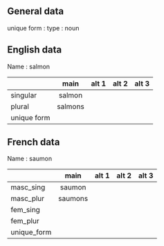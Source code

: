 ## General data

unique form :
type : noun

## English data

Name : salmon

|             |  main   | alt 1 | alt 2 | alt 3 |
| :---------- | :-----: | :---: | :---: | ----- |
| singular    | salmon  |       |       |       |
| plural      | salmons |       |       |       |
| unique form |         |       |       |       |

## French data

Name : saumon

|             |  main   | alt 1 | alt 2 | alt 3 |
| :---------- | :-----: | :---: | :---: | :---: |
| masc_sing   | saumon  |       |       |       |
| masc_plur   | saumons |       |       |       |
| fem_sing    |         |       |       |       |
| fem_plur    |         |       |       |       |
| unique_form |         |       |       |       |


